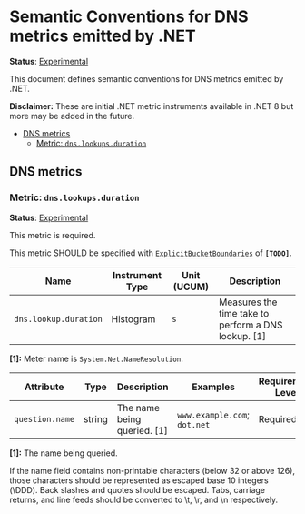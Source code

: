 # Semantic Conventions for DNS metrics emitted by .NET

**Status**: [Experimental][DocumentStatus]

This document defines semantic conventions for DNS metrics emitted by .NET.

**Disclaimer:** These are initial .NET metric instruments available in .NET 8 but more may be added in the future.

<!-- toc -->

- [DNS metrics](#dns-metrics)
  * [Metric: `dns.lookups.duration`](#metric-dnslookupsduration)

<!-- tocstop -->

## DNS metrics

### Metric: `dns.lookups.duration`

**Status**: [Experimental][DocumentStatus]

This metric is required.

This metric SHOULD be specified with
[`ExplicitBucketBoundaries`](https://github.com/open-telemetry/opentelemetry-specification/tree/v1.22.0/specification/metrics/api.md#instrument-advice)
of **`[TODO]`**.

<!-- semconv metric.dotnet.dns.lookup.duration(metric_table) -->
| Name     | Instrument Type | Unit (UCUM) | Description    |
| -------- | --------------- | ----------- | -------------- |
| `dns.lookup.duration` | Histogram | `s` | Measures the time take to perform a DNS lookup. [1] |

**[1]:** Meter name is `System.Net.NameResolution`.
<!-- endsemconv -->

<!-- semconv metric.dotnet.dns.lookup.duration -->
| Attribute  | Type | Description  | Examples  | Requirement Level |
|---|---|---|---|---|
| `question.name` | string | The name being queried. [1] | `www.example.com`; `dot.net` | Required |

**[1]:** The name being queried.

If the name field contains non-printable
characters (below 32 or above 126), those characters should be represented
as escaped base 10 integers (\DDD). Back slashes and quotes should be escaped.
Tabs, carriage returns, and line feeds should be converted to \t, \r, and
\n respectively.
<!-- endsemconv -->


[DocumentStatus]: https://github.com/open-telemetry/opentelemetry-specification/tree/v1.22.0/specification/document-status.md
